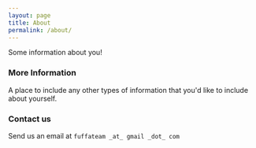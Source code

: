 ```yaml
---
layout: page
title: About
permalink: /about/
---
```


Some information about you!

### More Information

A place to include any other types of information that you'd like to include about yourself.

### Contact us

Send us an email at `fuffateam _at_ gmail _dot_ com`
